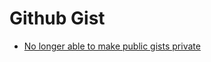 # Github Gist
- [No longer able to make public gists private](https://gist.github.com/zmwangx/bc79e7d95d82c2f5e0976975b6e1c6d6)

